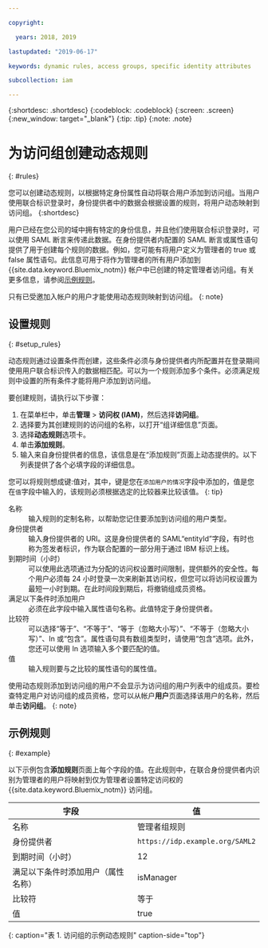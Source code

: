 ```yaml
---

copyright:

  years: 2018, 2019

lastupdated: "2019-06-17"

keywords: dynamic rules, access groups, specific identity attributes

subcollection: iam

---
```


{:shortdesc: .shortdesc}
{:codeblock: .codeblock}
{:screen: .screen}
{:new_window: target="_blank"}
{:tip: .tip}
{:note: .note}

# 为访问组创建动态规则
{: #rules}

您可以创建动态规则，以根据特定身份属性自动将联合用户添加到访问组。当用户使用联合标识登录时，身份提供者中的数据会根据设置的规则，将用户动态映射到访问组。
{:shortdesc}

用户已经在您公司的域中拥有特定的身份信息，并且他们使用联合标识登录时，可以使用 SAML 断言来传递此数据。在身份提供者内配置的 SAML 断言或属性语句提供了用于创建每个规则的数据。例如，您可能有将用户定义为管理者的 true 或 false 属性语句。此信息可用于将作为管理者的所有用户添加到 {{site.data.keyword.Bluemix_notm}} 帐户中已创建的特定管理者访问组。有关更多信息，请参阅[示例规则](/docs/iam?topic=iam-rules#example)。

只有已受邀加入帐户的用户才能使用动态规则映射到访问组。
{: note}

## 设置规则
{: #setup_rules}

动态规则通过设置条件而创建，这些条件必须与身份提供者内所配置并在登录期间使用用户联合标识传入的数据相匹配。可以为一个规则添加多个条件。必须满足规则中设置的所有条件才能将用户添加到访问组。
 

要创建规则，请执行以下步骤：

1. 在菜单栏中，单击**管理** &gt; **访问权 (IAM)**，然后选择**访问组**。
2. 选择要为其创建规则的访问组的名称，以打开“组详细信息”页面。
3. 选择**动态规则**选项卡。
4. 单击**添加规则**。
5. 输入来自身份提供者的信息，该信息是在“添加规则”页面上动态提供的。以下列表提供了各个必填字段的详细信息。

您可以将规则想成键:值对，其中，键是您在`添加用户的情况`字段中添加的，值是您在`值`字段中输入的，该规则必须根据选定的比较器来比较该值。
{: tip}

<dl>
<dt>名称</dt>
<dd>输入规则的定制名称，以帮助您记住要添加到访问组的用户类型。</dd>
<dt>身份提供者</dt>
<dd>输入身份提供者的 URI。这是身份提供者的 SAML“entityId”字段，有时也称为签发者标识，作为联合配置的一部分用于通过 IBM 标识上线。</dd>
<dt>到期时间（小时）</dt>
<dd>可以使用此选项通过为分配的访问权设置时间限制，提供额外的安全性。每个用户必须每 24 小时登录一次来刷新其访问权，但您可以将访问权设置为最短一小时到期。在此时间段到期后，将撤销组成员资格。</dd>
<dt>满足以下条件时添加用户</dt>
<dd>必须在此字段中输入属性语句名称。此值特定于身份提供者。</dd>
<dt>比较符</dt>
<dd>可以选择“等于”、“不等于”、“等于（忽略大小写）”、“不等于（忽略大小写）”、In 或“包含”。属性语句具有数组类型时，请使用“包含”选项。此外，您还可以使用 In 选项输入多个要匹配的值。</dd>
<dt>值</dt>
<dd>输入规则要与之比较的属性语句的属性值。</dd>
</dl>

使用动态规则添加到访问组的用户不会显示为访问组的用户列表中的组成员。要检查特定用户对访问组的成员资格，您可以从帐户**用户**页面选择该用户的名称，然后单击**访问组**。
{: note}

## 示例规则
{: #example}

以下示例包含**添加规则**页面上每个字段的值。在此规则中，在联合身份提供者内识别为管理者的用户将映射到仅为管理者设置特定访问权的 {{site.data.keyword.Bluemix_notm}} 访问组。

|字段|值|
|----------|---------|
|名称|管理者组规则|
|身份提供者|`https://idp.example.org/SAML2`|
|到期时间（小时）|12|
|满足以下条件时添加用户（属性名称）|isManager|
|比较符|等于|
|值|true|
{: caption="表 1. 访问组的示例动态规则" caption-side="top"}
